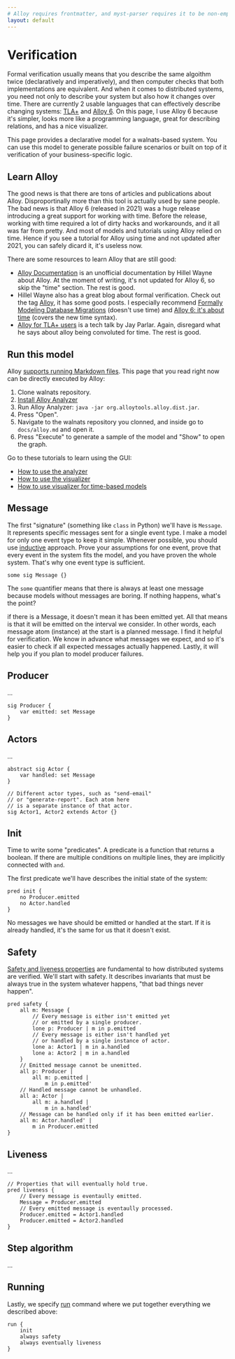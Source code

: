 ```yaml
---
# Alloy requires frontmatter, and myst-parser requires it to be non-empty
layout: default
---
```

# Verification

Formal verification usually means that you describe the same algoithm twice (declaratively and imperatively), and then computer checks that both implementations are equivalent. And when it comes to distributed systems, you need not only to describe your system but also how it changes over time. There are currently 2 usable languages that can effectively describe changing systems: [TLA+](https://en.wikipedia.org/wiki/TLA%2B) and [Alloy 6](https://en.wikipedia.org/wiki/Alloy_(specification_language)). On this page, I use Alloy 6 because it's  simpler, looks more like a programming language, great for describing relations, and has a nice visualizer.

This page provides a declarative model for a walnats-based system. You can use this model to generate possible failure scenarios or built on top of it verification of your business-specific logic.

## Learn Alloy

The good news is that there are tons of articles and publications about Alloy. Disproportinally more than this tool is actually used by sane people. The bad news is that Alloy 6 (released in 2021) was a huge release introducing a great support for working with time. Before the release, working with time required a lot of dirty hacks and workarounds, and it all was far from pretty. And most of models and tutorials using Alloy relied on time. Hence if you see a tutorial for Alloy using time and not updated after 2021, you can safely dicard it, it's useless now.

There are some resources to learn Alloy that are still good:

+ [Alloy Documentation](https://alloy.readthedocs.io/en/latest/index.html) is an unofficial documentation by Hillel Wayne about Alloy. At the moment of writing, it's not updated for Alloy 6, so skip the "time" section. The rest is good.
+ Hillel Wayne also has a great blog about formal verification. Check out the tag [Alloy](https://www.hillelwayne.com/tags/alloy/), it has some good posts. I especially recommend [Formally Modeling Database Migrations](https://www.hillelwayne.com/post/formally-modeling-migrations/) (doesn't use time) and [Alloy 6: it's about time](https://www.hillelwayne.com/post/alloy6/) (covers the new time syntax).
+ [Alloy for TLA+ users](https://www.youtube.com/watch?v=tZywZc04lJg) is a tech talk by Jay Parlar. Again, disregard what he says about alloy being convoluted for time. The rest is good.

## Run this model

Alloy [supports running Markdown files](https://alloy.readthedocs.io/en/latest/tooling/markdown.html). This page that you read right now can be directly executed by Alloy:

1. Clone walnats repository.
1. [Install Alloy Analyzer](https://github.com/AlloyTools/org.alloytools.alloy/releases/)
1. Run Alloy Analyzer: `java -jar org.alloytools.alloy.dist.jar`.
1. Press "Open".
1. Navigate to the walnats repository you clonned, and inside go to `docs/alloy.md` and open it.
1. Press "Execute" to generate a sample of the model and "Show" to open the graph.

Go to these tutorials to learn using the GUI:

+ [How to use the analyzer](https://alloy.readthedocs.io/en/latest/tooling/analyzer.html)
+ [How to use the visualizer](https://alloy.readthedocs.io/en/latest/tooling/visualizer.html)
+ [How to use visualizer for time-based models](https://www.hillelwayne.com/post/alloy6/#the-new-visualizer)

## Message

The first "signature" (something like `class` in Python) we'll have is `Message`. It represents specific messages sent for a single event type. I make a model for only one event type to keep it simple. Whenever possible, you should use [inductive](https://en.wikipedia.org/wiki/Inductive_reasoning) approach. Prove your assumptions for one event, prove that every event in the system fits the model, and you have proven the whole system. That's why one event type is sufficient.

```alloy
some sig Message {}
```

The `some` quantifier means that there is always at least one message because models without messages are boring. If nothing happens, what's the point?

if there is a Message, it doesn't mean it has been emitted yet. All that means is that it will be emitted on the interval we consider. In other words, each message atom (instance) at the start is a planned message. I find it helpful for verification. We know in advance what messages we expect, and so it's easier to check if all expected messages actually happened. Lastly, it will help you if you plan to model producer failures.

## Producer

...

```alloy
sig Producer {
    var emitted: set Message
}
```

## Actors

...

```alloy
abstract sig Actor {
    var handled: set Message
}

// Different actor types, such as "send-email"
// or "generate-report". Each atom here
// is a separate instance of that actor.
sig Actor1, Actor2 extends Actor {}
```

## Init

Time to write some "predicates". A predicate is a function that returns a boolean. If there are multiple conditions on multiple lines, they are implicitly connected with `and`.

The first predicate we'll have describes the initial state of the system:

```alloy
pred init {
    no Producer.emitted
    no Actor.handled
}
```

No messages we have should be emitted or handled at the start. If it is already handled, it's the same for us that it doesn't exist.

## Safety

[Safety and liveness properties](https://en.wikipedia.org/wiki/Safety_and_liveness_properties) are fundamental to how distributed systems are verified. We'll start with safety. It describes invariants that must be always true in the system whatever happens, "that bad things never happen".

```alloy
pred safety {
    all m: Message {
        // Every message is either isn't emitted yet
        // or emitted by a single producer.
        lone p: Producer | m in p.emitted
        // Every message is either isn't handled yet
        // or handled by a single instance of actor.
        lone a: Actor1 | m in a.handled
        lone a: Actor2 | m in a.handled
    }
    // Emitted message cannot be unemitted.
    all p: Producer |
        all m: p.emitted |
            m in p.emitted'
    // Handled message cannot be unhandled.
    all a: Actor |
        all m: a.handled |
            m in a.handled'
    // Message can be handled only if it has been emitted earlier.
    all m: Actor.handled' |
        m in Producer.emitted
}
```

## Liveness

...

```alloy
// Properties that will eventually hold true.
pred liveness {
    // Every message is eventaully emitted.
    Message = Producer.emitted
    // Every emitted message is eventaully processed.
    Producer.emitted = Actor1.handled
    Producer.emitted = Actor2.handled
}
```

## Step algorithm

...

## Running

Lastly, we specify [run](https://alloy.readthedocs.io/en/latest/language/commands.html#run) command where we put together everything we described above:

```alloy
run {
    init
    always safety
    always eventually liveness
}
```
